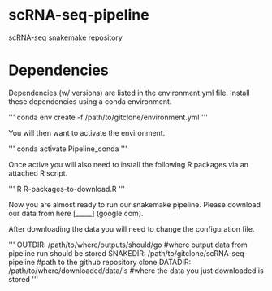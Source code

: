 # scRNA-seq-pipeline
 scRNA-seq snakemake repository

# Dependencies
Dependencies (w/ versions) are listed in the environment.yml file. Install these dependencies using a conda environment. 

'''
conda env create -f /path/to/gitclone/environment.yml
'''

You will then want to activate the environment. 

'''
conda activate Pipeline_conda
'''

Once active you will also need to install the following R packages via an attached R script. 

'''
R R-packages-to-download.R
'''

Now you are almost ready to run our snakemake pipeline. Please download our data from here [_____] (google.com).

After downloading the data you will need to change the configuration file. 

'''
OUTDIR: /path/to/where/outputs/should/go #where output data from pipeline run should be stored
SNAKEDIR: /path/to/gitclone/scRNA-seq-pipeline #path to the github repository clone 
DATADIR: /path/to/where/downloaded/data/is #where the data you just downloaded is stored
'''






